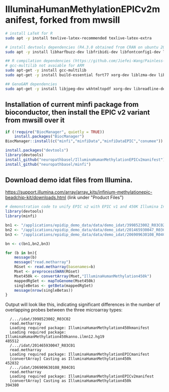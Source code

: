 # IlluminaHumanMethylationEPICv2manifest, forked from mwsill

```bash
# install LaTeX for R
sudo apt -y install texlive-latex-recommended texlive-latex-extra

# install devtools dependencies (R4.3.0 obtained from CRAN on ubuntu 20)
sudo apt -y install libharfbuzz-dev libfribidi-dev libfontconfig1-dev libtiff-dev

## R compilation dependencies (https://github.com/Jiefei-Wang/Painless-R-compilation-and-installation-on-Ubuntu)
# gcc-multilib not avaiable for ARM 
sudo apt-get -y install gcc-multilib
sudo apt-get -y install build-essential fort77 xorg-dev liblzma-dev libblas-dev gfortran gobjc++ aptitude libreadline-dev libbz2-dev libpcre2-dev libcurl4 libcurl4-openssl-dev default-jre default-jdk openjdk-8-jdk openjdk-8-jre  texinfo texlive texlive-fonts-extra -y libssl-dev -y libxml2-dev 

## GenoGAM dependencies
sudo apt-get -y install libjpeg-dev wkhtmltopdf xorg-dev libreadline-dev pandoc r-markdown
```
## Installation of current minfi package from bioconductor, then install the EPIC v2 variant from mwsill over it
```r
if (!require("BiocManager", quietly = TRUE))
    install.packages("BiocManager")
BiocManager::install(c("minfi","minfiData","minfiDataEPIC","conumee"))

install.packages("devtools")
library(devtools)
install_github("neuropathbasel/IlluminaHumanMethylationEPICv2manifest") 
install_github("neuropathbasel/minfi")
```
## Download demo idat files from Illumina.
https://support.illumina.com/array/array_kits/infinium-methylationepic-beadchip-kit/downloads.html
(link under "Product Files")

```r
# demonstration code to unify EPIC v2 with EPIC v1 and 450K Illumina Infinium Methylation Microarrays
library(devtools)
library(minfi)

bn1 <- "/applications/epidip_demo_data/data/demo_idat/3998523002_R03C02" # 450k
bn2 <- "/applications/epidip_demo_data/data/demo_idat/201465930047_R03C01" # EPIC v1
bn3 <- "/applications/epidip_demo_data/data/demo_idat/206909630108_R04C01" # EPIC v2

bn <- c(bn1,bn2,bn3)

for (b in bn){
	message(b)
	message("read.metharray")
	RGset <- read.metharray(basenames=b)
	Mset <- preprocessSWAN(RGset)
	Mset450k <- convertArray(Mset,"IlluminaHumanMethylation450k")
	mappedRgSet <- mapToGenome(Mset450k)
	singleBetas <- getBeta(mappedRgSet)
	message(nrow(singleBetas))
}
```
Output will look like this, indicating significant differences in the number of overlapping probes between the three microarray types:
```
  /.../idat/3998523002_R03C02
  read.metharray
  Loading required package: IlluminaHumanMethylation450kmanifest
  Loading required package: IlluminaHumanMethylation450kanno.ilmn12.hg19
485512
  /.../idat/201465930047_R03C01
  read.metharray
  Loading required package: IlluminaHumanMethylationEPICmanifest
  [convertArray] Casting as IlluminaHumanMethylation450k
452832
  /.../idat/206909630108_R04C01
  read.metharray
  Loading required package: IlluminaHumanMethylationEPICv2manifest
  [convertArray] Casting as IlluminaHumanMethylation450k
394380

```
